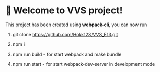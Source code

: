 # 🚀 Welcome to VVS project!

This project has been created using **webpack-cli**, you can now run

1. git clone https://github.com/Hokk123/VVS_E13.git

2. npm i

3. npm run build - for start webpack and make bundle

4. npm run start - for start webpack-dev-server in development mode
